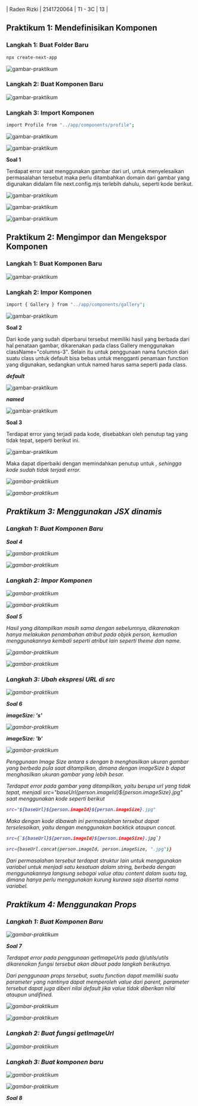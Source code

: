 | Raden Rizki | 2141720064 | TI - 3C | 13 |

## Praktikum 1: Mendefinisikan Komponen

### Langkah 1: Buat Folder Baru

```bash
npx create-next-app
```

![gambar-praktikum](../pbf-pertemuan-03/img/praktikum-1-langkah-1.png)

### Langkah 2: Buat Komponen Baru

![gambar-praktikum](../pbf-pertemuan-03/img/praktikum-1-langkah-2.png)

### Langkah 3: Import Komponen

```bash
import Profile from "../app/components/profile";
```

![gambar-praktikum](../pbf-pertemuan-03/img/praktikum-1-langkah-3.png)

![gambar-praktikum](../pbf-pertemuan-03/img/praktikum-1-langkah-3-error.png)

**Soal 1**

Terdapat error saat menggunakan gambar dari url, untuk menyelesaikan permasalahan tersebut maka perlu ditambahkan domain dari gambar yang digunakan didalam file next.config.mjs terlebih dahulu, seperti kode berikut.

![gambar-praktikum](../pbf-pertemuan-03/img/praktikum-1-langkah-3-1.png)

![gambar-praktikum](../pbf-pertemuan-03/img/praktikum-1-langkah-3-2.png)

![gambar-praktikum](../pbf-pertemuan-03/img/praktikum-1-langkah-3-3.png)

## Praktikum 2: Mengimpor dan Mengekspor Komponen

### Langkah 1: Buat Komponen Baru

![gambar-praktikum](../pbf-pertemuan-03/img/praktikum-2-langkah-1.png)

### Langkah 2: Impor Komponen

```bash
import { Gallery } from "../app/components/gallery";
```

![gambar-praktikum](../pbf-pertemuan-03/img/praktikum-2-langkah-2.png)

**Soal 2**

Dari kode yang sudah diperbarui tersebut memiliki hasil yang berbada dari hal penataan gambar, dikarenakan pada class Gallery menggunakan className="columns-3". Selain itu untuk penggunaan nama function dari suatu class untuk default bisa bebas untuk mengganti penamaan function yang digunakan, sedangkan untuk named harus sama seperti pada class.

***default***

![gambar-praktikum](../pbf-pertemuan-03/img/praktikum-2-langkah-2-1.png)

***named***

![gambar-praktikum](../pbf-pertemuan-03/img/praktikum-2-langkah-2-2.png)

**Soal 3**

Terdapat error yang terjadi pada kode, disebabkan oleh penutup tag yang tidak tepat, seperti berikut ini.

![gambar-praktikum](../pbf-pertemuan-03/img/praktikum-2-langkah-2-3.png)

Maka dapat diperbaiki dengan memindahkan penutup untuk <i>, sehingga kode sudah tidak terjadi error.

![gambar-praktikum](../pbf-pertemuan-03/img/praktikum-2-langkah-2-4.png)

![gambar-praktikum](../pbf-pertemuan-03/img/praktikum-2-langkah-2-5.png)

## Praktikum 3: Menggunakan JSX dinamis

### Langkah 1: Buat Komponen Baru

**Soal 4**

![gambar-praktikum](../pbf-pertemuan-03/img/praktikum-3-langkah-1-error.png)

![gambar-praktikum](../pbf-pertemuan-03/img/praktikum-3-langkah-1.png)

### Langkah 2: Impor Komponen

![gambar-praktikum](../pbf-pertemuan-03/img/praktikum-3-langkah-2.png)

![gambar-praktikum](../pbf-pertemuan-03/img/praktikum-3-langkah-2-1.png)

**Soal 5**

Hasil yang ditampilkan masih sama dengan sebelumnya, dikarenakan hanya melakukan penambahan atribut pada objek person, kemudian menggunakannya kembali seperti atribut lain seperti theme dan name.

![gambar-praktikum](../pbf-pertemuan-03/img/praktikum-3-langkah-2-2.png)

![gambar-praktikum](../pbf-pertemuan-03/img/praktikum-3-langkah-2-3.png)

### Langkah 3: Ubah ekspresi URL di src

![gambar-praktikum](../pbf-pertemuan-03/img/praktikum-3-langkah-3.png)

**Soal 6**

***imageSize: 's'***

![gambar-praktikum](../pbf-pertemuan-03/img/praktikum-3-langkah-3-1.png)

***imageSize: 'b'***

![gambar-praktikum](../pbf-pertemuan-03/img/praktikum-3-langkah-3-2.png)

Penggunaan Image Size antara s dengan b menghasilkan ukuran gambar yang berbeda pula saat ditampilkan, dimana dengan imageSize b dapat menghasilkan ukuran gambar yang lebih besar.

Terdapat error pada gambar yang ditampilkan, yaitu berupa url yang tidak tepat, menjadi src="${baseUrl}${person.imageId}${person.imageSize}.jpg" saat menggunakan kode seperti berikut

```bash
src="${baseUrl}${person.imageId}${person.imageSize}.jpg"
```

Maka dengan kode dibawah ini permasalahan tersebut dapat terselesaikan, yaitu dengan menggunakan backtick ataupun concat.

```bash
src={`${baseUrl}${person.imageId}${person.imageSize}.jpg`}

src={baseUrl.concat(person.imageId, person.imageSize, ".jpg")}
```

Dari permasalahan tersebut terdapat struktur lain untuk menggunakan variabel untuk menjadi satu kesatuan dalam string, berbeda dengan menggunakannya langsung sebagai value atau content dalam suatu tag, dimana hanya perlu menggunakan kurung kurawa saja disertai nama variabel.

## Praktikum 4: Menggunakan Props

### Langkah 1: Buat Komponen Baru

![gambar-praktikum](../pbf-pertemuan-03/img/praktikum-4-langkah-1.png)

**Soal 7**

Terdapat error pada penggunaan getImageUrls pada @/utils/utils dikarenakan fungsi tersebut akan dibuat pada langkah berikutnya.

Dari penggunaan props tersebut, suatu function dapat memiliki suatu parameter yang nantinya dapat memperoleh value dari parent, parameter tersebut dapat juga diberi nilai default jika value tidak diberikan nilai ataupun undifined.

![gambar-praktikum](../pbf-pertemuan-03/img/praktikum-4-langkah-1-2.png)

![gambar-praktikum](../pbf-pertemuan-03/img/praktikum-4-langkah-1-1.png)

### Langkah 2: Buat fungsi getImageUrl

![gambar-praktikum](../pbf-pertemuan-03/img/praktikum-4-langkah-2.png)

### Langkah 3: Buat komponen baru

![gambar-praktikum](../pbf-pertemuan-03/img/praktikum-4-langkah-3.png)

![gambar-praktikum](../pbf-pertemuan-03/img/praktikum-4-langkah-3-1.png)

**Soal 8**
